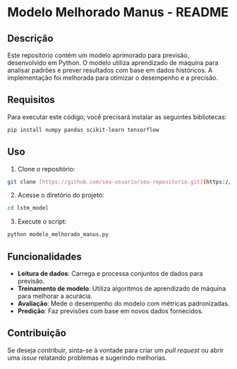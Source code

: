 # Modelo Melhorado Manus - README

## Descrição
Este repositório contém um modelo aprimorado para previsão, desenvolvido em Python. O modelo utiliza aprendizado de máquina para analisar padrões e prever resultados com base em dados históricos. A implementação foi melhorada para otimizar o desempenho e a precisão.

## Requisitos
Para executar este código, você precisará instalar as seguintes bibliotecas:

```bash
pip install numpy pandas scikit-learn tensorflow
```

## Uso
1. Clone o repositório:

```bash
git clone [https://github.com/seu-usuario/seu-repositorio.git](https://github.com/kardecallan566/lstm_model.git)
```

2. Acesse o diretório do projeto:

```bash
cd lstm_model
```

3. Execute o script:

```bash
python modelo_melhorado_manus.py
```

## Funcionalidades
- **Leitura de dados**: Carrega e processa conjuntos de dados para previsão.
- **Treinamento de modelo**: Utiliza algoritmos de aprendizado de máquina para melhorar a acurácia.
- **Avaliação**: Mede o desempenho do modelo com métricas padronizadas.
- **Predição**: Faz previsões com base em novos dados fornecidos.

## Contribuição
Se deseja contribuir, sinta-se à vontade para criar um *pull request* ou abrir uma *issue* relatando problemas e sugerindo melhorias.


